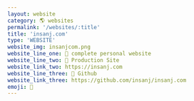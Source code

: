 ```yaml
---
layout: website
category: 🌎 websites
permalink: '/websites/:title'
title: 'insanj.com'
type: 'WEBSITE'
website_img: insanjcom.png
website_line_one: 🏡 complete personal website
website_line_two: 🚀 Production Site
website_link_two: https://insanj.com
website_line_three: 👾 Github
website_link_three: https://github.com/insanj/insanj.com
emoji: 🏡
---
```

